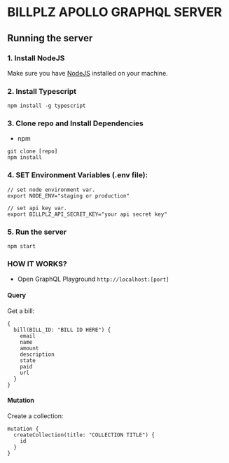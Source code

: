 # BILLPLZ APOLLO GRAPHQL SERVER

## Running the server

### 1. Install NodeJS
Make sure you have [NodeJS](https://nodejs.org/en/) installed on your machine.

### 2. Install Typescript
```
npm install -g typescript
```

### 3. Clone repo and Install Dependencies
- npm
```
git clone [repo]
npm install
```

### 4. SET Environment Variables (.env file):
```
// set node environment var.
export NODE_ENV="staging or production"

// set api key var.
export BILLPLZ_API_SECRET_KEY="your api secret key"
```

### 5. Run the server
```
npm start
```

### HOW IT WORKS?

* Open GraphQL Playground ```http://localhost:[port]```

#### Query

Get a bill:

```
{
  bill(BILL_ID: "BILL ID HERE") {
    email
    name
    amount
    description
    state
    paid
    url
  }
}
```

#### Mutation

Create a collection:

```
mutation {
  createCollection(title: "COLLECTION TITLE") {
    id
  }
}
```
